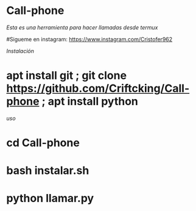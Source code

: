 # Call-phone

*Esta es una herramienta para hacer llamadas desde termux*


#Sigueme en instagram: https://www.instagram.com/Cristofer962


*Instalación*

#  apt install git ; git clone https://github.com/Criftcking/Call-phone ; apt install python

*uso*

# cd Call-phone
# bash instalar.sh
# python llamar.py 

